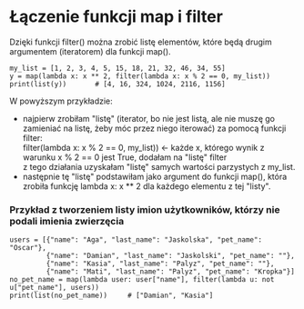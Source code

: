 # Łączenie funkcji map i filter  
Dzięki funkcji filter() można zrobić listę elementów, które będą drugim argumentem (iteratorem) dla funkcji map().   
  
```
my_list = [1, 2, 3, 4, 5, 15, 18, 21, 32, 46, 34, 55]
y = map(lambda x: x ** 2, filter(lambda x: x % 2 == 0, my_list))
print(list(y))       # [4, 16, 324, 1024, 2116, 1156]
```
   
W powyższym przykładzie:   
- najpierw zrobiłam "listę" (iterator, bo <filter object> nie jest listą, ale nie muszę go zamieniać na listę, żeby móc przez niego iterować) za pomocą funkcji filter:  
filter(lambda x: x % 2 == 0, my_list))  <-  każde x, którego wynik z warunku x % 2 == 0 jest True, dodałam na "listę" filter   
z tego działania uzyskałam "listę" samych wartości parzystych z my_list.   
- następnie tę "listę" podstawiłam jako argument do funkcji map(), która zrobiła funkcję lambda x: x ** 2 dla każdego elementu z tej "listy".  
  
### Przykład z tworzeniem listy imion użytkowników, którzy nie podali imienia zwierzęcia   
   
```
users = [{"name": "Aga", "last_name": "Jaskolska", "pet_name": "Oscar"},
         {"name": "Damian", "last_name": "Jaskolski", "pet_name": ""},
         {"name": "Kasia", "last_name": "Palyz", "pet_name": ""},
         {"name": "Mati", "last_name": "Palyz", "pet_name": "Kropka"}]
no_pet_name = map(lambda user: user["name"], filter(lambda u: not u["pet_name"], users))
print(list(no_pet_name))     # ["Damian", "Kasia"]
```
